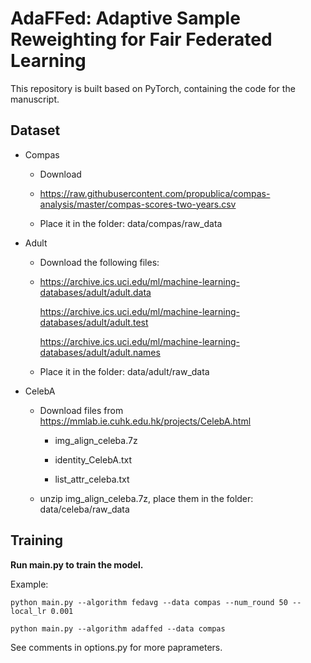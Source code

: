 # AdaFFed: Adaptive Sample Reweighting for Fair Federated Learning

This repository is built based on PyTorch, containing the code for the manuscript.

## Dataset

- Compas
  
  - Download 
  
  - https://raw.githubusercontent.com/propublica/compas-analysis/master/compas-scores-two-years.csv
  
  - Place it in the folder: data/compas/raw_data

- Adult
  
  - Download the following files:
  
  - https://archive.ics.uci.edu/ml/machine-learning-databases/adult/adult.data
    
    https://archive.ics.uci.edu/ml/machine-learning-databases/adult/adult.test
    
    https://archive.ics.uci.edu/ml/machine-learning-databases/adult/adult.names
  
  - Place it in the folder: data/adult/raw_data

- CelebA
  
  - Download files from https://mmlab.ie.cuhk.edu.hk/projects/CelebA.html
    
    - img_align_celeba.7z
    
    - identity_CelebA.txt
    
    - list_attr_celeba.txt
  
  - unzip img_align_celeba.7z, place them in the folder: data/celeba/raw_data

## Training

**Run main.py to train the model.**

Example:

```
python main.py --algorithm fedavg --data compas --num_round 50 --local_lr 0.001

python main.py --algorithm adaffed --data compas 
```

See comments in options.py for more paprameters.
